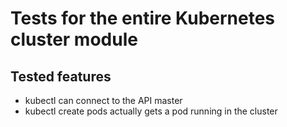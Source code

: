 Tests for the entire Kubernetes cluster module
============================================

Tested features
---------------

- kubectl can connect to the API master
- kubectl create pods actually gets a pod running in the cluster
